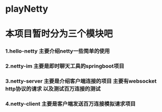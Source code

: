 # playNetty

# 本项目暂时分为三个模块吧  
### 1.hello-netty 主要介绍netty一些简单的使用
### 2.netty-im 主要是即时聊天工具的springboot项目
### 3.netty-server 主要是介绍客户端连接的项目 主要有websocket http协议的请求 以及测试百万连接的测试
### 4.netty-client 主要是客户端发送百万连接模拟请求项目

